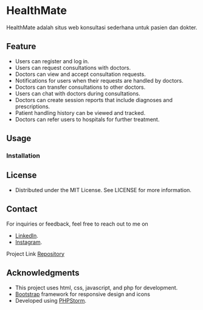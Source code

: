 # HealthMate

HealthMate adalah situs web konsultasi sederhana untuk pasien dan dokter.

## Feature

- Users can register and log in.
- Users can request consultations with doctors.
- Doctors can view and accept consultation requests.
- Notifications for users when their requests are handled by doctors.
- Doctors can transfer consultations to other doctors.
- Users can chat with doctors during consultations.
- Doctors can create session reports that include diagnoses and prescriptions.
- Patient handling history can be viewed and tracked.
- Doctors can refer users to hospitals for further treatment.

## Usage

### Installation

## License

- Distributed under the MIT License. See LICENSE for more information.

## Contact

For inquiries or feedback, feel free to reach out to me on

- [LinkedIn](https://www.linkedin.com/in/fikrinoorarafah/).
- [Instagram](https://www.instagram.com/fnrafa_/).

Project Link [Repository](https://github.com/fnrafa/healthmate)

## Acknowledgments

- This project uses html, css, javascript, and php for development.
- [Bootstrap](https://getbootstrap.com/) framework for responsive design and icons
- Developed using [PHPStorm](https://www.jetbrains.com/phpstorm/).